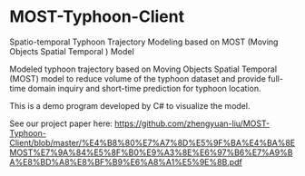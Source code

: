 # MOST-Typhoon-Client
Spatio-temporal Typhoon Trajectory Modeling based on MOST (Moving Objects Spatial Temporal ) Model

Modeled typhoon trajectory based on Moving Objects Spatial Temporal (MOST) model to reduce volume of the typhoon dataset and provide full-time domain inquiry and short-time prediction for typhoon location.

This is a demo program developed by C# to visualize the model.

See our project paper here: https://github.com/zhengyuan-liu/MOST-Typhoon-Client/blob/master/%E4%B8%80%E7%A7%8D%E5%9F%BA%E4%BA%8EMOST%E7%9A%84%E5%8F%B0%E9%A3%8E%E6%97%B6%E7%A9%BA%E8%BD%A8%E8%BF%B9%E6%A8%A1%E5%9E%8B.pdf
